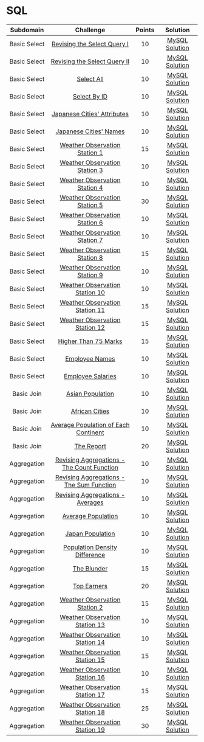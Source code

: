 # SQL

|      Subdomain      |                                                           Challenge                                                          | Points |                                                                           Solution                                                                          |
|:-------------------:|:----------------------------------------------------------------------------------------------------------------------------:|:------:|:-----------------------------------------------------------------------------------------------------------------------------------------------------------:|
|     Basic Select    | [Revising the Select Query I](https://www.hackerrank.com/challenges/revising-the-select-query)                               |   10   | [MySQL Solution]()              |
|     Basic Select    | [Revising the Select Query II](https://www.hackerrank.com/challenges/revising-the-select-query-2)                            |   10   | [MySQL Solution]()              |
|     Basic Select    | [Select All](https://www.hackerrank.com/challenges/select-all-sql)                                                           |   10   | [MySQL Solution]()              |
|     Basic Select    | [Select By ID](https://www.hackerrank.com/challenges/select-by-id)                                                           |   10   | [MySQL Solution]()              |
|     Basic Select    | [Japanese Cities' Attributes](https://www.hackerrank.com/challenges/japanese-cities-attributes)                              |   10   | [MySQL Solution]()              |
|     Basic Select    | [Japanese Cities' Names](https://www.hackerrank.com/challenges/japanese-cities-name)                                         |   10   | [MySQL Solution]()               |
|     Basic Select    | [Weather Observation Station 1](https://www.hackerrank.com/challenges/weather-observation-station-1)                         |   15   | [MySQL Solution]()               |
|     Basic Select    | [Weather Observation Station 3](https://www.hackerrank.com/challenges/weather-observation-station-3)                         |   10   | [MySQL Solution]()               |
|     Basic Select    | [Weather Observation Station 4](https://www.hackerrank.com/challenges/weather-observation-station-4)                         |   10   | [MySQL Solution]()               |
|     Basic Select    | [Weather Observation Station 5](https://www.hackerrank.com/challenges/weather-observation-station-5)                         |   30   | [MySQL Solution]()               |
|     Basic Select    | [Weather Observation Station 6](https://www.hackerrank.com/challenges/weather-observation-station-6)                         |   10   | [MySQL Solution]()               |
|     Basic Select    | [Weather Observation Station 7](https://www.hackerrank.com/challenges/weather-observation-station-7)                         |   10   | [MySQL Solution]()               |
|     Basic Select    | [Weather Observation Station 8](https://www.hackerrank.com/challenges/weather-observation-station-8)                         |   15   | [MySQL Solution]()               |
|     Basic Select    | [Weather Observation Station 9](https://www.hackerrank.com/challenges/weather-observation-station-9)                         |   10   | [MySQL Solution]()               |
|     Basic Select    | [Weather Observation Station 10](https://www.hackerrank.com/challenges/weather-observation-station-10)                       |   10   | [MySQL Solution]()              |
|     Basic Select    | [Weather Observation Station 11](https://www.hackerrank.com/challenges/weather-observation-station-11)                       |   15   | [MySQL Solution]()              |
|     Basic Select    | [Weather Observation Station 12](https://www.hackerrank.com/challenges/weather-observation-station-12)                       |   15   | [MySQL Solution]()              |
|     Basic Select    | [Higher Than 75 Marks](https://www.hackerrank.com/challenges/more-than-75-marks)                                             |   15   | [MySQL Solution]()              |
|     Basic Select    | [Employee Names](https://www.hackerrank.com/challenges/name-of-employees)                                                    |   10   | [MySQL Solution]()              |
|     Basic Select    | [Employee Salaries](https://www.hackerrank.com/challenges/salary-of-employees)                                               |   10   | [MySQL Solution]()              |
|      Basic Join     | [Asian Population](https://www.hackerrank.com/challenges/asian-population)                                                   |   10   | [MySQL Solution]()              |
|      Basic Join     | [African Cities](https://www.hackerrank.com/challenges/african-cities)                                                       |   10   | [MySQL Solution]()              |
|      Basic Join     | [Average Population of Each Continent](https://www.hackerrank.com/challenges/average-population-of-each-continent)           |   10   | [MySQL Solution]()              |
|      Basic Join     | [The Report](https://www.hackerrank.com/challenges/the-report)                                                               |   20   | [MySQL Solution]()              |
|     Aggregation     | [Revising Aggregations - The Count Function](https://www.hackerrank.com/challenges/revising-aggregations-the-count-function) |   10   | [MySQL Solution]()              |
|     Aggregation     | [Revising Aggregations - The Sum Function](https://www.hackerrank.com/challenges/revising-aggregations-sum)                  |   10   | [MySQL Solution]()                 |
|     Aggregation     | [Revising Aggregations - Averages](https://www.hackerrank.com/challenges/revising-aggregations-the-average-function)         |   10   | [MySQL Solution]()                 |
|     Aggregation     | [Average Population](https://www.hackerrank.com/challenges/average-population)                                               |   10   | [MySQL Solution]()                 |
|     Aggregation     | [Japan Population](https://www.hackerrank.com/challenges/japan-population)                                                   |   10   | [MySQL Solution]()                 |
|     Aggregation     | [Population Density Difference](https://www.hackerrank.com/challenges/population-density-difference)                         |   10   | [MySQL Solution]()                 |
|     Aggregation     | [The Blunder](https://www.hackerrank.com/challenges/the-blunder)                                                             |   15   | [MySQL Solution]()                 |
|     Aggregation     | [Top Earners](https://www.hackerrank.com/challenges/earnings-of-employees)                                                   |   20   | [MySQL Solution]()                 |
|     Aggregation     | [Weather Observation Station 2](https://www.hackerrank.com/challenges/weather-observation-station-2)                         |   15   | [MySQL Solution]()                 |
|     Aggregation     | [Weather Observation Station 13](https://www.hackerrank.com/challenges/weather-observation-station-13)                       |   10   | [MySQL Solution]()                 |
|     Aggregation     | [Weather Observation Station 14](https://www.hackerrank.com/challenges/weather-observation-station-14)                       |   10   | [MySQL Solution]()                 |
|     Aggregation     | [Weather Observation Station 15](https://www.hackerrank.com/challenges/weather-observation-station-15)                       |   15   | [MySQL Solution]()                 |
|     Aggregation     | [Weather Observation Station 16](https://www.hackerrank.com/challenges/weather-observation-station-16)                       |   10   | [MySQL Solution]()                 |
|     Aggregation     | [Weather Observation Station 17](https://www.hackerrank.com/challenges/weather-observation-station-17)                       |   15   | [MySQL Solution]()                 |
|     Aggregation     | [Weather Observation Station 18](https://www.hackerrank.com/challenges/weather-observation-station-18)                       |   25   | [MySQL Solution]()                 |
|     Aggregation     | [Weather Observation Station 19](https://www.hackerrank.com/challenges/weather-observation-station-19)                       |   30   | [MySQL Solution]()                 |

